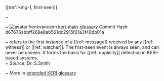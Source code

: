 [[tref: kmg-1, first-seen]]

~ <!-- This is a copy of the saved remote text. Remove it if you like. It is automatically (re)generated -->

~ <span class="meta-info"><span>![avatar](undefined) henkvancann</span> <span>[keri-main-glossary](https://github.com/henkvancann/keri-main-glossary)</span> <span class="commit-hash">Commit Hash: d67676abbff268e8ab561dc2915f21a3f40db01a</span></span>

~ refers to the first instance of a [[ref: message]] received by any [[ref: witness]] or [[ref: watcher]]. The first-seen event is always seen, and can never be unseen. It forms the basis for [[ref: duplicity]] detection in KERI-based systems.  
~ Source: Dr. S.Smith

~ More in <a href="https://weboftrust.github.io/WOT-terms/docs/glossary/first-seen">extended KERI glossary</a>
